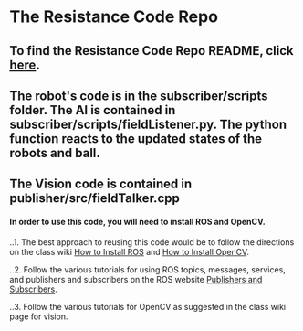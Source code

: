 # The Resistance Code Repo
## To find the Resistance Code Repo README, click <a href="https://github.com/hzobrist/TheResistance/blob/master/README.md">here</a>.

## The robot's code is in the subscriber/scripts folder. The AI is contained in subscriber/scripts/fieldListener.py. The python function reacts to the updated states of the robots and ball.

## The Vision code is contained in publisher/src/fieldTalker.cpp

#### In order to use this code, you will need to install ROS and OpenCV. 
..1. The best approach to reusing this code would be to follow the directions on the class wiki <a href="http://rwbclasses.groups.et.byu.net/doku.php?id=robot_soccer:ros">How to Install ROS</a> and <a href="http://rwbclasses.groups.et.byu.net/doku.php?id=robot_soccer:vision">How to Install OpenCV</a>.

..2. Follow the various tutorials for using ROS topics, messages, services, and publishers and subscribers on the ROS website <a href="http://wiki.ros.org/roscpp/Overview/Publishers%20and%20Subscribers">Publishers and Subscribers</a>.

..3. Follow the various tutorials for OpenCV as suggested in the class wiki page for vision.

